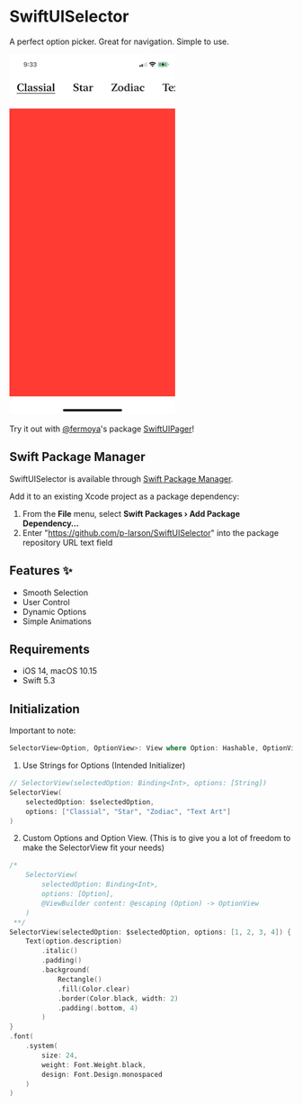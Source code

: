 # SwiftUISelector
A perfect option picker. Great for navigation. Simple to use.

<img src="Resources/example1.gif" alt="Example 1 Usage with SwiftUIPager"/>

<p> Try it out with <a href="https://github.com/fermoya">@fermoya</a>'s package <a href="https://github.com/fermoya/SwiftUIPager">SwiftUIPager</a>!</p>

## Swift Package Manager

SwiftUISelector is available through [Swift Package Manager](https://swift.org/package-manager).

Add it to an existing Xcode project as a package dependency:

1. From the **File** menu, select **Swift Packages › Add Package Dependency…**
2. Enter "https://github.com/p-larson/SwiftUISelector" into the package repository URL text field

## Features :sparkles:
- Smooth Selection
- User Control
- Dynamic Options
- Simple Animations

## Requirements
- iOS 14, macOS 10.15
- Swift 5.3

## Initialization

Important to note:
```swift
SelectorView<Option, OptionView>: View where Option: Hashable, OptionView: View
```

1. Use Strings for Options (Intended Initializer)
```swift
// SelectorView(selectedOption: Binding<Int>, options: [String])
SelectorView(
    selectedOption: $selectedOption,
    options: ["Classial", "Star", "Zodiac", "Text Art"]
)
```

2. Custom Options and Option View.
(This is to give you a lot of freedom to make the SelectorView fit your needs)

```swift
/*
    SelectorView(
        selectedOption: Binding<Int>, 
        options: [Option], 
        @ViewBuilder content: @escaping (Option) -> OptionView
    )
 **/
SelectorView(selectedOption: $selectedOption, options: [1, 2, 3, 4]) { (option) in
    Text(option.description)
        .italic()
        .padding()
        .background(
            Rectangle()
            .fill(Color.clear)
            .border(Color.black, width: 2)
            .padding(.bottom, 4)
        )
}
.font(
    .system(
        size: 24,
        weight: Font.Weight.black,
        design: Font.Design.monospaced
    )
)
```
